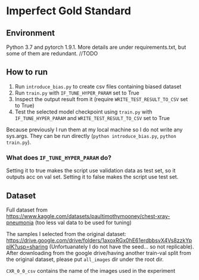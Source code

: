 # Imperfect Gold Standard
## Environment
Python 3.7 and pytorch 1.9.1. More details are under requirements.txt, but some of them are redundant. //TODO
## How to run
1. Run `introduce_bias.py` to create csv files containing biased dataset
2. Run `train.py` with `IF_TUNE_HYPER_PARAM` set to True
3. Inspect the output result from it (require `WRITE_TEST_RESULT_TO_CSV` set to True)
4. Test the selected model checkpoint using `train.py` with `IF_TUNE_HYPER_PARAM` and `WRITE_TEST_RESULT_TO_CSV` set to True

Because previously I run them at my local machine so I do not write any sys.args. They can be run directly (`python introduce_bias.py`, `python train.py`).
### What does `IF_TUNE_HYPER_PARAM` do?
Setting it to true makes the script use validation data as test set, so it outputs acc on val set. Setting it to false makes the script use test set. 
## Dataset
Full dataset from https://www.kaggle.com/datasets/paultimothymooney/chest-xray-pneumonia (too less val data to be used for tuning)

The samples I selected from the original dataset: https://drive.google.com/drive/folders/1axoxRGx0hE61erdbbsvX4Vs8zzkYppIK?usp=sharing (Unfortuanately I do not have the seed... so not replicable). After downloading from the google drive/having another train-val split from the original dataset, please put `all_images` dir under the root dir. 

`CXR_0_0_csv` contains the name of the images used in the experiment
